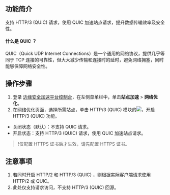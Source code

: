 ## 功能简介
支持 HTTP/3 (QUIC) 请求，使用 QUIC 加速站点请求，提升数据传输效率及安全性。

#### 什么是 QUIC ？
QUIC（Quick UDP Internet Connections）是一个通用的网络协议，提供几乎等同于 TCP 连接的可靠性，但大大减少传输和连接时的延时，避免网络拥塞，同时能够保障网络安全性。



## 操作步骤
1. 登录 [边缘安全加速平台控制台](https://console.cloud.tencent.com/teo)，在左侧菜单栏中，单击**站点加速** > **网络优化**。
2. 在网络优化页面，选择所需站点，单击 HTTP/3 (QUIC) 模块的![](https://qcloudimg.tencent-cloud.cn/raw/bf52db8b606a923a3520e4b745e8e467.png)，开启 HTTP/3 (QUIC) 功能。
 - 关闭状态（默认）：不支持 QUIC 请求。
 - 开启状态：支持 HTTP/3 (QUIC)  请求，使用 QUIC 加速站点请求。
>!仅配置 HTTPS 证书后才生效，请先配置 HTTPS 证书。

## 注意事项
1. 若同时开启 HTTP/2 和 HTTP/3 (QUIC) ，则根据实际客户端请求使用 HTTP/2 或 QUIC。
2. 此处仅支持请求访问，不支持 HTTP/3 (QUIC) 回源。
